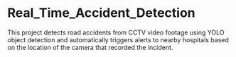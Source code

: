 # Real_Time_Accident_Detection
This project detects road accidents from CCTV video footage using YOLO object detection and automatically triggers alerts to nearby hospitals based on the location of the camera that recorded the incident.
